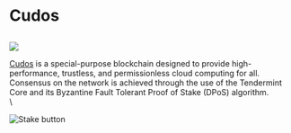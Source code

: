 # Cudos

##

![](https://user-images.githubusercontent.com/95366163/199686654-5ff4e4f4-7ea8-475d-b13e-e1bd53f0d9f5.png)

[Cudos](https://www.cudos.org/) is a special-purpose blockchain designed to provide high-performance, trustless, and permissionless cloud computing for all. Consensus on the network is achieved through the use of the Tendermint Core and its Byzantine Fault Tolerant Proof of Stake (DPoS) algorithm.\
\


![Stake button](https://user-images.githubusercontent.com/95366163/149524609-756864ef-1cc9-4eca-8ab9-433b14ad4cbb.png)
